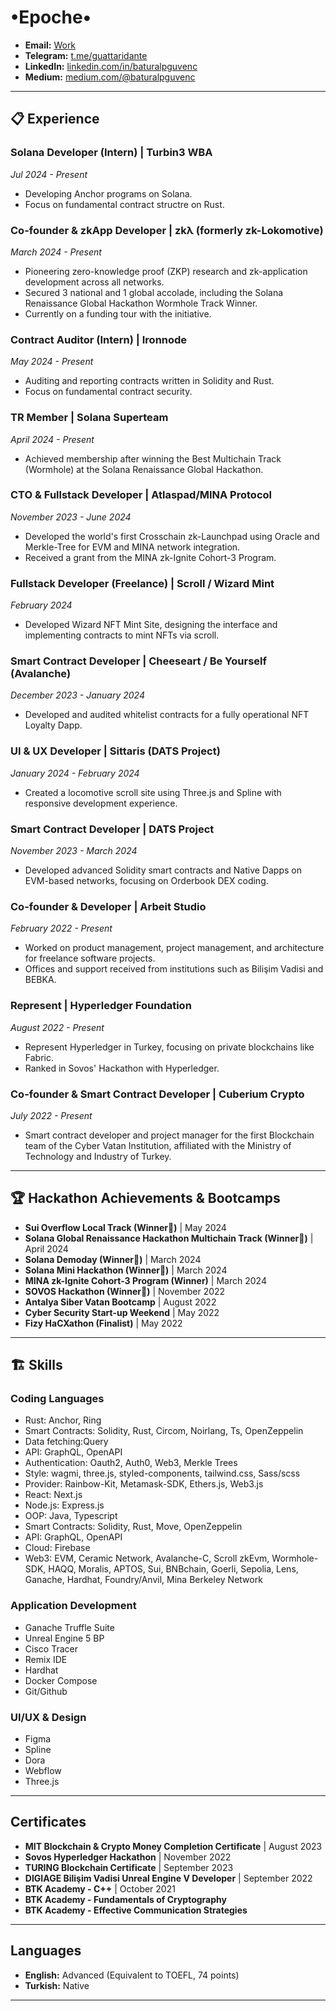 # •Epoche• 

- **Email:** [Work](mailto:baturalp@zk-lokomotive.xyz)
- **Telegram:** [t.me/guattaridante](https://t.me/guattaridante)
- **LinkedIn:** [linkedin.com/in/baturalpguvenc](https://www.linkedin.com/in/baturalpguvenc)
- **Medium:** [medium.com/@baturalpguvenc](https://medium.com/@baturalpguvenc)

---

## 📋 Experience

### **Solana Developer (Intern) | Turbin3 WBA**
*Jul 2024 - Present*

- Developing Anchor programs on Solana.
- Focus on fundamental contract structre on Rust.


### **Co-founder & zkApp Developer | zkλ (formerly zk-Lokomotive)**
*March 2024 - Present*

- Pioneering zero-knowledge proof (ZKP) research and zk-application development across all networks.
- Secured 3 national and 1 global accolade, including the Solana Renaissance Global Hackathon Wormhole Track Winner.
- Currently on a funding tour with the initiative.

### **Contract Auditor (Intern) | Ironnode**
*May 2024 - Present*

- Auditing and reporting contracts written in Solidity and Rust.
- Focus on fundamental contract security.

### **TR Member | Solana Superteam**
*April 2024 - Present*

- Achieved membership after winning the Best Multichain Track (Wormhole) at the Solana Renaissance Global Hackathon.

### **CTO & Fullstack Developer | Atlaspad/MINA Protocol**
*November 2023 - June 2024*

- Developed the world's first Crosschain zk-Launchpad using Oracle and Merkle-Tree for EVM and MINA network integration.
- Received a grant from the MINA zk-Ignite Cohort-3 Program.

### **Fullstack Developer (Freelance) | Scroll / Wizard Mint**
*February 2024*

- Developed Wizard NFT Mint Site, designing the interface and implementing contracts to mint NFTs via scroll.

### **Smart Contract Developer | Cheeseart / Be Yourself (Avalanche)**
*December 2023 - January 2024*

- Developed and audited whitelist contracts for a fully operational NFT Loyalty Dapp.

### **UI & UX Developer | Sittaris (DATS Project)**
*January 2024 - February 2024*

- Created a locomotive scroll site using Three.js and Spline with responsive development experience.

### **Smart Contract Developer | DATS Project**
*November 2023 - March 2024*

- Developed advanced Solidity smart contracts and Native Dapps on EVM-based networks, focusing on Orderbook DEX coding.

### **Co-founder & Developer | Arbeit Studio**
*February 2022 - Present*

- Worked on product management, project management, and architecture for freelance software projects.
- Offices and support received from institutions such as Bilişim Vadisi and BEBKA.

### **Represent | Hyperledger Foundation**
*August 2022 - Present*

- Represent Hyperledger in Turkey, focusing on private blockchains like Fabric.
- Ranked in Sovos' Hackathon with Hyperledger.

### **Co-founder & Smart Contract Developer | Cuberium Crypto**
*July 2022 - Present*

- Smart contract developer and project manager for the first Blockchain team of the Cyber Vatan Institution, affiliated with the Ministry of Technology and Industry of Turkey.

---

## 🏆 Hackathon Achievements & Bootcamps

- **Sui Overflow Local Track (Winner🥇)** | May 2024
- **Solana Global Renaissance Hackathon Multichain Track (Winner🥇)** | April 2024
- **Solana Demoday (Winner🥈)** | March 2024
- **Solana Mini Hackathon (Winner🥇)** | March 2024
- **MINA zk-Ignite Cohort-3 Program (Winner)** | March 2024
- **SOVOS Hackathon (Winner🥈)** | November 2022
- **Antalya Siber Vatan Bootcamp** | August 2022
- **Cyber Security Start-up Weekend** | May 2022
- **Fizy HaCXathon (Finalist)** | May 2022

---

## 🏗️ Skills

### **Coding Languages**
- Rust: Anchor, Ring
- Smart Contracts: Solidity, Rust, Circom, Noirlang, Ts,  OpenZeppelin
- Data fetching:Query
- API: GraphQL, OpenAPI
- Authentication: Oauth2, Auth0, Web3, Merkle Trees
- Style: wagmi, three.js, styled-components, tailwind.css, Sass/scss
- Provider: Rainbow-Kit, Metamask-SDK, Ethers.js, Web3.js
- React: Next.js
- Node.js: Express.js
- OOP:  Java, Typescript
- Smart Contracts: Solidity, Rust, Move, OpenZeppelin
- API: GraphQL, OpenAPI
- Cloud: Firebase
- Web3: EVM, Ceramic Network, Avalanche-C, Scroll zkEvm, Wormhole-SDK, HAQQ, Moralis, APTOS, Sui, BNBchain, Goerli, Sepolia, Lens, Ganache, Hardhat, Foundry/Anvil, Mina Berkeley Network

### **Application Development**
- Ganache Truffle Suite
- Unreal Engine 5 BP
- Cisco Tracer
- Remix IDE
- Hardhat
- Docker Compose
- Git/Github

### **UI/UX & Design**
- Figma
- Spline
- Dora
- Webflow
- Three.js

---

## Certificates

- **MIT Blockchain & Crypto Money Completion Certificate** | August 2023
- **Sovos Hyperledger Hackathon** | November 2022
- **TURING Blockchain Certificate** | September 2023
- **DIGIAGE Bilişim Vadisi Unreal Engine V Developer** | September 2022
- **BTK Academy - C++** | October 2021
- **BTK Academy - Fundamentals of Cryptography**
- **BTK Academy - Effective Communication Strategies**

---

## Languages

- **English:** Advanced (Equivalent to TOEFL, 74 points)
- **Turkish:** Native

---
